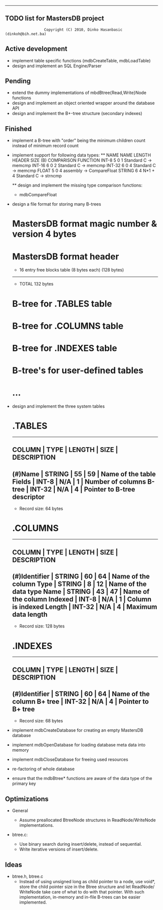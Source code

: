-----------------------------------
  TODO list for MastersDB project
-----------------------------------
                      Copyright (C) 2010, Dinko Hasanbasic (dinkoh@bih.net.ba)

Active development
------------------
  * implement table specific functions (mdbCreateTable, mdbLoadTable)
  * design and implement an SQL Engine/Parser
  
Pending
-------
  * extend the dummy implementations of mbdBtree{Read,Write}Node functions
  * design and implement an object oriented wrapper around the database API
  * design and implement the B+-tree structure (secondary indexes)

Finished
--------
  * implement a B-tree with "order" being the minimum children count
    instead of minimum record count
    
  * implement support for following data types:
    ** NAME     NAME LENGTH  HEADER  SIZE (B)  COMPARISON FUNCTION
       INT-8    5            0       1         Standard C -> memcmp
       INT-16   6            0       2         Standard C -> memcmp
       INT-32   6            0       4         Standard C -> memcmp
       FLOAT    5            0       4         assembly   -> CompareFloat
       STRING   6            4       N*1 + 4   Standard C -> strncmp
       
    ** design and implement the missing type comparison functions:
      - mdbCompareFloat

  * design a file format for storing many B-trees
    # MastersDB format magic number & version              4 bytes
    # MastersDB format header
      - 16 entry free blocks table (8 bytes each)       (128 bytes)
      --------------------------------------------------------------
      - TOTAL                                            132 bytes
    # B-tree for .TABLES table
    # B-tree for .COLUMNS table
    # B-tree for .INDEXES table
    # B-tree's for user-defined tables
    # ...

  * design and implement the three system tables

    # .TABLES
      -----------------------------------------------------------------
      COLUMN   | TYPE   | LENGTH | SIZE | DESCRIPTION
      -----------------------------------------------------------------
      (#)Name  | STRING | 55     | 59   | Name of the table
      Fields   | INT-8  | N/A    | 1    | Number of columns
      B-tree   | INT-32 | N/A    | 4    | Pointer to B-tree descriptor
      -----------------------------------------------------------------
      - Record size: 64 bytes

    # .COLUMNS
      -----------------------------------------------------------------
      COLUMN         | TYPE   | LENGTH | SIZE | DESCRIPTION
      -----------------------------------------------------------------
      (#)Identifier  | STRING | 60     | 64   | Name of the column
      Type           | STRING | 8      | 12   | Name of the data type
      Name           | STRING | 43     | 47   | Name of the column
      Indexed        | INT-8  | N/A    | 1    | Column is indexed
      Length         | INT-32 | N/A    | 4    | Maximum data length
      -----------------------------------------------------------------
      - Record size: 128 bytes

    # .INDEXES
      -----------------------------------------------------------------
      COLUMN         | TYPE   | LENGTH | SIZE | DESCRIPTION
      -----------------------------------------------------------------
      (#)Identifier  | STRING | 60     | 64   | Name of the column
      B+ tree        | INT-32 | N/A    | 4    | Pointer to B+ tree
      -----------------------------------------------------------------
      - Record size: 68 bytes

  * implement mdbCreateDatabase for creating an empty MastersDB database  
  * implement mdbOpenDatabase for loading database meta data into memory
  * implement mdbCloseDatabase for freeing used resources
  * re-factoring of whole database
  * ensure that the mdbBtree* functions are aware of the data type of the
    primary key

Optimizations
-------------
  * General
    - Assume preallocated BtreeNode structures in ReadNode/WriteNode
      implementations.
            
  * btree.c:
    - Use binary search during insert/delete, instead of sequential.
    - Write iterative versions of insert/delete.

Ideas
-----
  * btree.h, btree.c
    - Instead of using unsigned long as child pointer to a node, use void*,
      store the child pointer size in the Btree structure and let ReadNode/
      WriteNode take care of what to do with that pointer. With such
      implementation, in-memory and in-file B-trees can be easier implemented.
